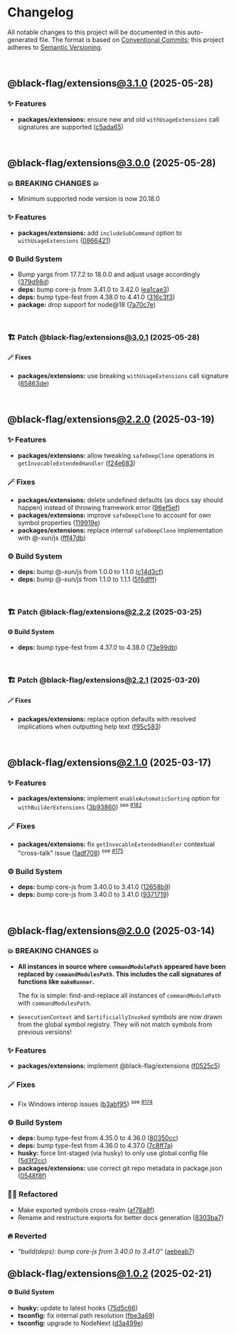 # Changelog

All notable changes to this project will be documented in this auto-generated
file. The format is based on [Conventional Commits][1];
this project adheres to [Semantic Versioning][2].

<br />

## @black-flag/extensions[@3.1.0][3] (2025-05-28)

### ✨ Features

- **packages/extensions:** ensure new and old `withUsageExtensions` call signatures are supported ([c5ada65][4])

<br />

## @black-flag/extensions[@3.0.0][5] (2025-05-28)

### 💥 BREAKING CHANGES 💥

- Minimum supported node version is now 20.18.0

### ✨ Features

- **packages/extensions:** add `includeSubCommand` option to `withUsageExtensions` ([0866421][6])

### ⚙️ Build System

- Bump yargs from 17.7.2 to 18.0.0 and adjust usage accordingly ([379d98d][7])
- **deps:** bump core-js from 3.41.0 to 3.42.0 ([ea1cae3][8])
- **deps:** bump type-fest from 4.38.0 to 4.41.0 ([316c3f3][9])
- **package:** drop support for node\@18 ([7a70c7e][10])

<br />

### 🏗️ Patch @black-flag/extensions[@3.0.1][11] (2025-05-28)

#### 🪄 Fixes

- **packages/extensions:** use breaking `withUsageExtensions` call signature ([65863de][12])

<br />

## @black-flag/extensions[@2.2.0][13] (2025-03-19)

### ✨ Features

- **packages/extensions:** allow tweaking `safeDeepClone` operations in `getInvocableExtendedHandler` ([f24e683][14])

### 🪄 Fixes

- **packages/extensions:** delete undefined defaults (as docs say should happen) instead of throwing framework error ([96ef5ef][15])
- **packages/extensions:** improve `safeDeepClone` to account for own symbol properties ([119919e][16])
- **packages/extensions:** replace internal `safeDeepClone` implementation with @-xun/js ([fff47db][17])

### ⚙️ Build System

- **deps:** bump @-xun/js from 1.0.0 to 1.1.0 ([c14d3cf][18])
- **deps:** bump @-xun/js from 1.1.0 to 1.1.1 ([5f6dfff][19])

<br />

### 🏗️ Patch @black-flag/extensions[@2.2.2][20] (2025-03-25)

#### ⚙️ Build System

- **deps:** bump type-fest from 4.37.0 to 4.38.0 ([73e99db][21])

<br />

### 🏗️ Patch @black-flag/extensions[@2.2.1][22] (2025-03-20)

#### 🪄 Fixes

- **packages/extensions:** replace option defaults with resolved implications when outputting help text ([f95c583][23])

<br />

## @black-flag/extensions[@2.1.0][24] (2025-03-17)

### ✨ Features

- **packages/extensions:** implement `enableAutomaticSorting` option for `withBuilderExtensions` ([3b93860][25]) <sup>see [#182][26]</sup>

### 🪄 Fixes

- **packages/extensions:** fix `getInvocableExtendedHandler` contextual "cross-talk" issue ([1adf708][27]) <sup>see [#175][28]</sup>

### ⚙️ Build System

- **deps:** bump core-js from 3.40.0 to 3.41.0 ([12658b9][29])
- **deps:** bump core-js from 3.40.0 to 3.41.0 ([9371719][30])

<br />

## @black-flag/extensions[@2.0.0][31] (2025-03-14)

### 💥 BREAKING CHANGES 💥

- **All instances in source where `commandModulePath` appeared have been replaced by `commandModulesPath`. This includes the call signatures of functions like `makeRunner`.**

  The fix is simple: find-and-replace all instances of `commandModulePath` with `commandModulesPath`.

- `$executionContext` and `$artificiallyInvoked` symbols are now drawn from the global symbol registry. They will not match symbols from previous versions!

### ✨ Features

- **packages/extensions:** implement @black-flag/extensions ([f0525c5][32])

### 🪄 Fixes

- Fix Windows interop issues ([b3abf95][33]) <sup>see [#174][34]</sup>

### ⚙️ Build System

- **deps:** bump type-fest from 4.35.0 to 4.36.0 ([80350cc][35])
- **deps:** bump type-fest from 4.36.0 to 4.37.0 ([7c8ff7a][36])
- **husky:** force lint-staged (via husky) to only use global config file ([5d3f2cc][37])
- **packages/extensions:** use correct git repo metadata in package.json ([0548f8f][38])

### 🧙🏿 Refactored

- Make exported symbols cross-realm ([af78a8f][39])
- Rename and restructure exports for better docs generation ([8303ba7][40])

### 🔥 Reverted

- _"build(deps): bump core-js from 3.40.0 to 3.41.0"_ ([aebeab7][41])

## @black-flag/extensions[@1.0.2][42] (2025-02-21)

#### ⚙️ Build System

- **husky:** update to latest hooks ([75d5c66][43])
- **tsconfig:** fix internal path resolution ([fbe3a69][44])
- **tsconfig:** upgrade to NodeNext ([d3a499e][45])

[1]: https://conventionalcommits.org
[2]: https://semver.org
[3]: https://github.com/Xunnamius/black-flag/compare/@black-flag/extensions@3.0.1...@black-flag/extensions@3.1.0
[4]: https://github.com/Xunnamius/black-flag/commit/c5ada654b2eb8206c373e88bdba1d3a12ccec944
[5]: https://github.com/Xunnamius/black-flag/compare/@black-flag/extensions@2.2.2...@black-flag/extensions@3.0.0
[6]: https://github.com/Xunnamius/black-flag/commit/0866421689eb12206a72880c2087d3fcf02f097e
[7]: https://github.com/Xunnamius/black-flag/commit/379d98d3658e906242f405ab4234d58967b5d218
[8]: https://github.com/Xunnamius/black-flag/commit/ea1cae3c0090577caeddd1155855334a6a3398ba
[9]: https://github.com/Xunnamius/black-flag/commit/316c3f3f2a74bee2d8d5836119a527a8605a58a5
[10]: https://github.com/Xunnamius/black-flag/commit/7a70c7e44633bf3b15b0662ce212ece66de038c8
[11]: https://github.com/Xunnamius/black-flag/compare/@black-flag/extensions@3.0.0...@black-flag/extensions@3.0.1
[12]: https://github.com/Xunnamius/black-flag/commit/65863debdad33d702508c3459cced432c1437abf
[13]: https://github.com/Xunnamius/black-flag/compare/@black-flag/extensions@2.1.0...@black-flag/extensions@2.2.0
[14]: https://github.com/Xunnamius/black-flag/commit/f24e683503f57d7c6785584366260d2a19cae1f1
[15]: https://github.com/Xunnamius/black-flag/commit/96ef5ef271071d7886664e00b661d5f21655c0f3
[16]: https://github.com/Xunnamius/black-flag/commit/119919ef40e6a89644ec3156b9bae57c5e24b459
[17]: https://github.com/Xunnamius/black-flag/commit/fff47db4d3a0610fec0fdd48ba7a5cf006993ac7
[18]: https://github.com/Xunnamius/black-flag/commit/c14d3cf8c1964184f8d222e6586eb6c95c5b4fbb
[19]: https://github.com/Xunnamius/black-flag/commit/5f6dfffed3686aa83522ed99127c8acc6eff7158
[20]: https://github.com/Xunnamius/black-flag/compare/@black-flag/extensions@2.2.1...@black-flag/extensions@2.2.2
[21]: https://github.com/Xunnamius/black-flag/commit/73e99dbbbcc8a2954ffc14a653e893e01b7d050e
[22]: https://github.com/Xunnamius/black-flag/compare/@black-flag/extensions@2.2.0...@black-flag/extensions@2.2.1
[23]: https://github.com/Xunnamius/black-flag/commit/f95c583e511ffd5017418cd59d849f0c324c1189
[24]: https://github.com/Xunnamius/black-flag/compare/@black-flag/extensions@2.0.0...@black-flag/extensions@2.1.0
[25]: https://github.com/Xunnamius/black-flag/commit/3b9386082ffb4c7b2987c0f2b2e00e6cd48ad4bb
[26]: https://github.com/Xunnamius/black-flag/issues/182
[27]: https://github.com/Xunnamius/black-flag/commit/1adf7086f5837a4166d7bdfc87028a031d772480
[28]: https://github.com/Xunnamius/black-flag/issues/175
[29]: https://github.com/Xunnamius/black-flag/commit/12658b92d7bda44a0105775dae2db2cb0a1fcdee
[30]: https://github.com/Xunnamius/black-flag/commit/937171967cd8887a8aba12cbb23c0adffacc6c78
[31]: https://github.com/Xunnamius/black-flag/compare/@black-flag/extensions@1.0.2...@black-flag/extensions@2.0.0
[32]: https://github.com/Xunnamius/black-flag/commit/f0525c5f4bf72b0f28fedf4f6d66f4a1b7353b05
[33]: https://github.com/Xunnamius/black-flag/commit/b3abf95ca2958d5d2fca1091178c050ef88fe5f5
[34]: https://github.com/Xunnamius/black-flag/issues/174
[35]: https://github.com/Xunnamius/black-flag/commit/80350cca61bef915d737fb097e4e3838118a1167
[36]: https://github.com/Xunnamius/black-flag/commit/7c8ff7ad8ffd4d822329278da0a21db54f904f25
[37]: https://github.com/Xunnamius/black-flag/commit/5d3f2ccdfcd615917892d27a5c2cfa1b28879e0c
[38]: https://github.com/Xunnamius/black-flag/commit/0548f8fe3c7daa363173184e34f2307f8964dbed
[39]: https://github.com/Xunnamius/black-flag/commit/af78a8fbc5839e0d3db1b07312bbc854ef1b7a0d
[40]: https://github.com/Xunnamius/black-flag/commit/8303ba7f438ae7f7dedfc2b6f5fd396cab32b252
[41]: https://github.com/Xunnamius/black-flag/commit/aebeab7d2567bc70eedd5920ea51c02bfe3dc081
[42]: https://github.com/Xunnamius/black-flag/compare/d3a499e7aeddf23d392479b2cf99cc98bce8226f...@black-flag/extensions@1.0.2
[43]: https://github.com/Xunnamius/black-flag/commit/75d5c66bcce8f0c2c139962f7ddd28aa0c9499d7
[44]: https://github.com/Xunnamius/black-flag/commit/fbe3a699a9063ed7da08311a22fe798672583b0f
[45]: https://github.com/Xunnamius/black-flag/commit/d3a499e7aeddf23d392479b2cf99cc98bce8226f
